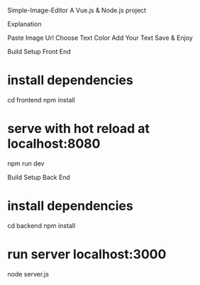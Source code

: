 Simple-Image-Editor
A Vue.js & Node.js project

Explanation

Paste Image Url
Choose Text Color
Add Your Text
Save & Enjoy

Build Setup Front End

# install dependencies
cd frontend
npm install

# serve with hot reload at localhost:8080
npm run dev

Build Setup Back End

# install dependencies
cd backend
npm install

# run server localhost:3000
node server.js



